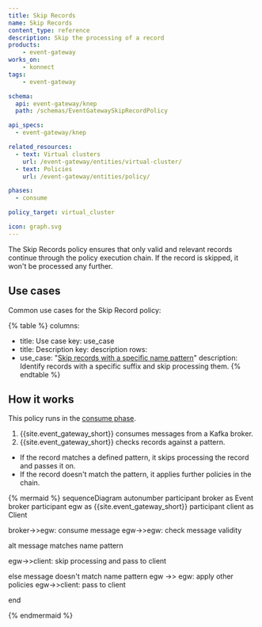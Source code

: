 ```yaml
---
title: Skip Records
name: Skip Records
content_type: reference
description: Skip the processing of a record
products:
    - event-gateway
works_on:
    - konnect
tags:
    - event-gateway

schema:
  api: event-gateway/knep
  path: /schemas/EventGatewaySkipRecordPolicy

api_specs:
  - event-gateway/knep

related_resources:
  - text: Virtual clusters
    url: /event-gateway/entities/virtual-cluster/
  - text: Policies
    url: /event-gateway/entities/policy/

phases:
  - consume

policy_target: virtual_cluster

icon: graph.svg
---
```


The Skip Records policy ensures that only valid and relevant records continue through the policy execution chain. 
If the record is skipped, it won't be processed any further.

## Use cases

Common use cases for the Skip Record policy:

<!--vale off-->
{% table %}
columns:
  - title: Use case
    key: use_case
  - title: Description
    key: description
rows:
  - use_case: "[Skip records with a specific name pattern](/event-gateway/policies/skip-record/examples/skip-based-on-name/)"
    description: Identify records with a specific suffix and skip processing them.
{% endtable %}
<!--vale on-->

## How it works

This policy runs in the [consume phase](/event-gateway/entities/policy/#phases).

1. {{site.event_gateway_short}} consumes messages from a Kafka broker.
1. {{site.event_gateway_short}} checks records against a pattern.
  * If the record matches a defined pattern, it skips processing the record and passes it on.
  * If the record doesn't match the pattern, it applies further policies in the chain.


<!--vale off-->
{% mermaid %}
sequenceDiagram
  autonumber
  participant broker as Event broker
  participant egw as {{site.event_gateway_short}}
  participant client as Client


  broker->>egw: consume message
  egw->>egw: check message validity
  
  alt message matches name pattern

  egw->>client: skip processing and pass to client

  else message doesn't match name pattern
  egw ->> egw: apply other policies
  egw->>client: pass to client

  end

{% endmermaid %}
<!--vale on-->